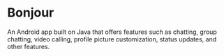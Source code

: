 # Bonjour
An Android app built on  Java  that offers features such as chatting, group chatting, video calling, profile picture customization, status updates, and other features.
